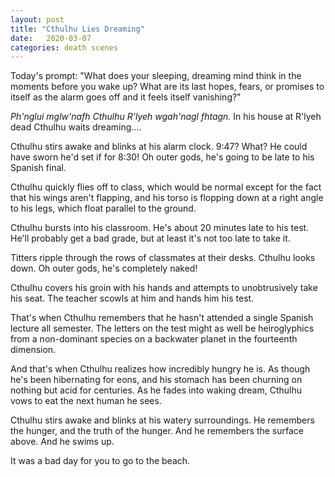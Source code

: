 ```yaml
---
layout: post
title: "Cthulhu Lies Dreaming"
date:   2020-03-07
categories: death scenes
---
```

Today's prompt: "What does your sleeping, dreaming mind think in the moments before you wake up? What are its last hopes, fears, or promises to itself as the alarm goes off and it feels itself vanishing?"

_Ph'nglui mglw'nafh Cthulhu R'lyeh wgah'nagl fhtagn._ In his house at R'lyeh dead Cthulhu waits dreaming....

Cthulhu stirs awake and blinks at his alarm clock. 9:47? What? He could have sworn he'd set if for 8:30! Oh outer gods, he's going to be late to his Spanish final.

Cthulhu quickly flies off to class, which would be normal except for the fact that his wings aren't flapping, and his torso is flopping down at a right angle to his legs, which float parallel to the ground.

Cthulhu bursts into his classroom. He's about 20 minutes late to his test. He'll probably get a bad grade, but at least it's not too late to take it. 

Titters ripple through the rows of classmates at their desks. Cthulhu looks down. Oh outer gods, he's completely naked!

Cthulhu covers his groin with his hands and attempts to unobtrusively take his seat. The teacher scowls at him and hands him his test. 

That's when Cthulhu remembers that he hasn't attended a single Spanish lecture all semester. The letters on the test might as well be heiroglyphics from a non-dominant species on a backwater planet in the fourteenth dimension.

And that's when Cthulhu realizes how incredibly hungry he is. As though he's been hibernating for eons, and his stomach has been churning on nothing but acid for centuries. As he fades into waking dream, Cthulhu vows to eat the next human he sees.

Cthulhu stirs awake and blinks at his watery surroundings. He remembers the hunger, and the truth of the hunger. And he remembers the surface above. And he swims up.

It was a bad day for you to go to the beach.
